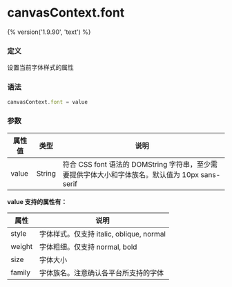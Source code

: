 # canvasContext.font
{% version('1.9.90', 'text') %}

### 定义
设置当前字体样式的属性

### 语法
```javascript
canvasContext.font = value
```

### 参数
| 属性值     | 类型   | 说明          |
|----------- |--------| ------------- |
| value      | String | 符合 CSS font 语法的 DOMString 字符串，至少需要提供字体大小和字体族名。默认值为 10px sans-serif |

**value 支持的属性有：**

| 属性    | 说明          |
|-------- | ------------- |
| style   | 字体样式。仅支持 italic, oblique, normal |
| weight  | 字体粗细。仅支持 normal, bold |
| size    | 字体大小      |
| family  | 字体族名。注意确认各平台所支持的字体 |

